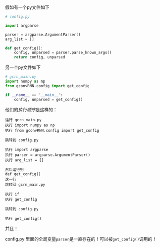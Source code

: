 假如有一个py文件如下

```python
# config.py

import argparse

parser = argparse.ArgumentParser()
arg_list = []

def get_config():
    config, unparsed = parser.parse_known_args()
    return config, unparsed
```

另一个py文件如下

```python
# gcrn_main.py
import numpy as np
from gconvRNN.config import get_config

if __name__ == "__main__":
    config, unparsed = get_config()
```

他们的*执行顺序*是这样的：

```
运行 gcrn_main.py
执行 import numpy as np
执行 from gconvRNN.config import get_config

跳转到 config.py

执行 import argparse
执行 parser = argparse.ArgumentParser()
执行 arg_list = []

然后运行到
def get_config()
这一行
跳转回 gcrn_main.py

执行 if
执行 get_config

跳转到 config.py

执行 get_config()
```

并且！

config.py 里面的全局变量```parser```是一直存在的！可以被```get_config()```调用的！
